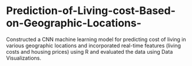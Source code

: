 # Prediction-of-Living-cost-Based-on-Geographic-Locations-
Constructed a CNN machine learning model for predicting cost of living in various geographic locations and incorporated real-time features (living costs and housing prices) using R and evaluated the data using Data Visualizations.
